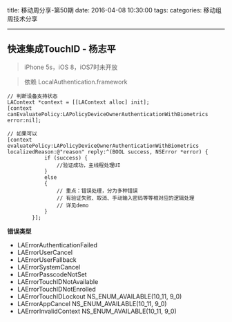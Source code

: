 title: 移动周分享-第50期
date: 2016-04-08  10:30:00
tags:
categories: 移动组周技术分享

---

## 快速集成TouchID - 杨志平

> iPhone 5s，iOS 8，iOS7时未开放

> 依赖 LocalAuthentication.framework

```
// 判断设备支持状态
LAContext *context = [[LAContext alloc] init];
[context canEvaluatePolicy:LAPolicyDeviceOwnerAuthenticationWithBiometrics error:nil];

// 如果可以
[context evaluatePolicy:LAPolicyDeviceOwnerAuthenticationWithBiometrics localizedReason:@"reason" reply:^(BOOL success, NSError *error) {
            if (success) {
                //验证成功，主线程处理UI
            }
            else
            {
	            // 重点：错误处理，分为多种错误
	            // 有验证失败、取消、手动输入密码等等相对应的逻辑处理
	            // 详见demo
	        }
        }];
```
**错误类型**

- LAErrorAuthenticationFailed
- LAErrorUserCancel
- LAErrorUserFallback
- LAErrorSystemCancel
- LAErrorPasscodeNotSet  
- LAErrorTouchIDNotAvailable
- LAErrorTouchIDNotEnrolled 
- LAErrorTouchIDLockout   NS_ENUM_AVAILABLE(10_11, 9_0)
- LAErrorAppCancel        NS_ENUM_AVAILABLE(10_11, 9_0) 
- LAErrorInvalidContext   NS_ENUM_AVAILABLE(10_11, 9_0)
